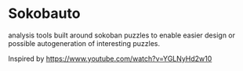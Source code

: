 # Sokobauto

analysis tools built around sokoban puzzles to enable easier design or possible autogeneration of interesting puzzles.

Inspired by https://www.youtube.com/watch?v=YGLNyHd2w10
